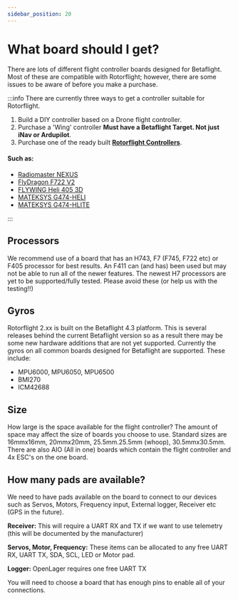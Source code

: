 ```yaml
---
sidebar_position: 20
---
```


# What board should I get?
There are lots of different flight controller boards designed for Betaflight. Most of these are compatible with Rotorflight; however, there are some issues to be aware of before you make a purchase.

:::info
There are currently three ways to get a controller suitable for Rotorflight.
1. Build a DIY controller based on a Drone flight controller.
2. Purchase a 'Wing' controller **Must have a Betaflight Target. Not just iNav or Ardupilot**.
3. Purchase one of the ready built **[Rotorflight Controllers](../Controllers/intro.md)**.

#### Such as:
* [Radiomaster NEXUS](../Controllers/rm-nexus.md)  
* [FlyDragon F722 V2](../Controllers/flydragon2.2.md)  
* [FLYWING Heli 405 3D](../Controllers/flywingf405heli.md)  
* [MATEKSYS G474-HELI](../Controllers/matek_heli.md)  
* [MATEKSYS G474-HLITE](../Controllers/matek_hlite.md)  

:::
## Processors
We recommend use of a board that has an H743, F7 (F745, F722 etc) or F405 processor for best results. An F411 can (and has) been used but may not be able to run all of the newer features. The newest H7 processors are yet to be supported/fully tested. Please avoid these (or help us with the testing!!)

## Gyros
Rotorflight 2.xx is built on the Betaflight 4.3 platform. This is several releases behind the current Betaflight version so as a result there may be some new hardware additions that are not yet supported.
Currently the gyros on all common boards designed for Betaflight are supported. These include:
* MPU6000, MPU6050, MPU6500
* BMI270
* ICM42688

## Size
How large is the space available for the flight controller? The amount of space may affect the size of boards you choose to use. Standard sizes are 16mmx16mm, 20mmx20mm, 25.5mm.25.5mm (whoop), 30.5mmx30.5mm. There are also AIO (All in one) boards which contain the flight controller and 4x ESC's on the one board.

## How many pads are available?
We need to have pads available on the board to connect to our devices such as Servos, Motors, Frequency input, External logger, Receiver etc (GPS in the future).

**Receiver:** This will require a UART RX and TX if we want to use telemetry (this will be documented by the manufacturer)

**Servos, Motor, Frequency:** These items can be allocated to any free UART RX, UART TX, SDA, SCL, LED or Motor pad.

**Logger:** OpenLager requires one free UART TX


You will need to choose a board that has enough pins to enable all of your connections.

